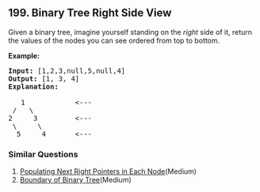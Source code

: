 ## 199. Binary Tree Right Side View

<p>Given a binary tree, imagine yourself standing on the <em>right</em> side of it, return the values of the nodes you can see ordered from top to bottom.</p>

<p><strong>Example:</strong></p>

<pre>
<strong>Input:</strong>&nbsp;[1,2,3,null,5,null,4]
<strong>Output:</strong>&nbsp;[1, 3, 4]
<strong>Explanation:
</strong>
   1            &lt;---
 /   \
2     3         &lt;---
 \     \
  5     4       &lt;---
</pre>

### Similar Questions
  1. [Populating Next Right Pointers in Each Node](https://github.com/openset/leetcode/tree/master/solution/populating-next-right-pointers-in-each-node)(Medium)
  1. [Boundary of Binary Tree](https://github.com/openset/leetcode/tree/master/solution/boundary-of-binary-tree)(Medium)
